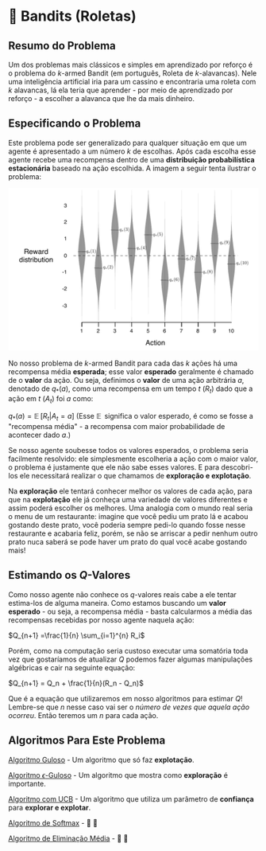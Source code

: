 
# 🎰 Bandits (Roletas)

  
## Resumo do Problema

Um dos problemas mais clássicos e simples em aprendizado por reforço é o problema do $k$-armed Bandit (em português, Roleta de $k$-alavancas). Nele uma inteligência artificial iria para um cassino e encontraria uma roleta com $k$ alavancas, lá ela teria que aprender - por meio de aprendizado por reforço - a escolher a alavanca que lhe da mais dinheiro.

  

## Especificando o Problema

Este problema pode ser generalizado para qualquer situação em que um agente é apresentado a um número $k$ de escolhas. Após cada escolha esse agente recebe uma recompensa dentro de uma **distribuição probabilística estacionária** baseado na ação escolhida. A imagem a seguir tenta ilustrar o problema:
  
![gráfico representado a distribuição normal de um 10 armed bandit](s&b_bandit.png)

No nosso problema de $k$-armed Bandit para cada das $k$ ações há uma recompensa média **esperada**; esse valor **esperado** geralmente é chamado de o **valor** da ação. Ou seja, definimos o **valor** de uma ação arbitrária $a$, denotado de $q_*(a)$, como uma recompensa em um tempo $t$ ($R_t$) dado que a ação em $t$ ($A_t$) foi $a$ como:

$q_*(a) = \mathop{\mathbb{E}}[R_t | A_t = a]$ (Esse $\mathop{\mathbb{E}}$ significa o valor esperado, é como se fosse a "recompensa média" - a recompensa com maior probabilidade de acontecer dado $a$.)

Se nosso agente soubesse todos os valores esperados, o problema seria facilmente resolvido: ele simplesmente escolheria a ação com o maior valor, o problema é  justamente que ele não sabe esses valores. E para descobri-los ele necessitará realizar o que chamamos de **exploração e explotação**.

Na **exploração** ele tentará conhecer melhor os valores de cada ação, para que na **explotação** ele já conheça uma variedade de valores diferentes e assim poderá escolher os melhores. Uma analogia com o mundo real seria o menu de um restaurante: imagine que você pediu um prato lá e acabou gostando deste prato, você poderia sempre pedi-lo quando fosse nesse restaurante e acabaria feliz, porém, se não se arriscar a pedir nenhum outro prato nuca saberá se pode haver um prato do qual você acabe gostando mais! 

## Estimando os $Q$-Valores

  

Como nosso agente não conhece os $q$-valores reais cabe a ele tentar estima-los de alguma maneira. Como estamos buscando um **valor esperado** - ou seja, a recompensa média - basta calcularmos a média das recompensas recebidas por nosso agente naquela ação:

$Q_{n+1} =\frac{1}{n} \sum_{i=1}^{n} R_i$

Porém, como na computação seria custoso executar uma somatória toda vez que gostaríamos de atualizar $Q$ podemos fazer algumas manipulações algébricas e cair na seguinte equação:

$Q_{n+1} = Q_n + \frac{1}{n}(R_n - Q_n)$

Que é a equação que utilizaremos em nosso algoritmos para estimar $Q$! Lembre-se que $n$ nesse caso vai ser o *número de vezes que aquela ação ocorreu*. Então teremos um $n$ para cada ação.

## Algoritmos Para Este Problema

[Algoritmo Guloso](Algoritmo%20Guloso) - Um algoritmo que só faz **explotação**.

[Algoritmo $\epsilon$-Guloso](Algoritmo%20Epsilon-Guloso) - Um algoritmo que mostra como **exploração** é importante.

[Algoritmo com UCB](Limite%20de%20Confiança%20Superior) - Um algoritmo que utiliza um parâmetro de **confiança** para **explorar e explotar**.

[Algoritmo de Softmax]() - :construction_worker: :construction:

[Algoritmo de Eliminação Média]() - :construction_worker: :construction:
